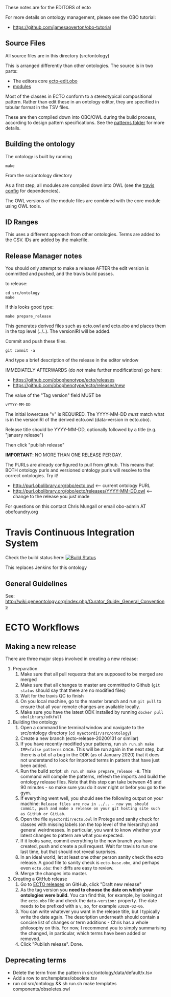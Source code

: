 These notes are for the EDITORS of ecto

For more details on ontology management, please see the OBO tutorial:

 * https://github.com/jamesaoverton/obo-tutorial

## Source Files

All source files are in this directory (src/ontology)

This is arranged differently than other ontologies. The source is in
two parts:

 * The editors core [ecto-edit.obo](ecto-edit.obo)
 * [modules](modules/)

Most of the classes in ECTO conform to a stereotypical compositional
pattern. Rather than edit these in an ontology editor, they are
specified in tabular format in the TSV files.

These are then compiled down into OBO/OWL during the build process,
according to design pattern specifications. See the [patterns folder](../patterns) for more details.

## Building the ontology

The ontology is built by running

    make

From the src/ontology directory

As a first step, all modules are compiled down into OWL (see the
[travis config](../../.travis.yml) for dependencies).

The OWL versions of the module files are combined with the core module
using OWL tools.


## ID Ranges

This uses a different approach from other ontologies. Terms are added to the CSV. IDs are added by the makefile.

## Release Manager notes

You should only attempt to make a release AFTER the edit version is
committed and pushed, and the travis build passes.

to release:

    cd src/ontology
    make

If this looks good type:

    make prepare_release

This generates derived files such as ecto.owl and ecto.obo and places
them in the top level (../..). The versionIRI will be added.

Commit and push these files.

    git commit -a

And type a brief description of the release in the editor window

IMMEDIATELY AFTERWARDS (do *not* make further modifications) go here:

 * https://github.com/obophenotype/ecto/releases
 * https://github.com/obophenotype/ecto/releases/new

The value of the "Tag version" field MUST be

    vYYYY-MM-DD

The initial lowercase "v" is REQUIRED. The YYYY-MM-DD *must* match
what is in the versionIRI of the derived ecto.owl (data-version in
ecto.obo).

Release title should be YYYY-MM-DD, optionally followed by a title (e.g. "january release")

Then click "publish release"

__IMPORTANT__: NO MORE THAN ONE RELEASE PER DAY.

The PURLs are already configured to pull from github. This means that
BOTH ontology purls and versioned ontology purls will resolve to the
correct ontologies. Try it!

 * http://purl.obolibrary.org/obo/ecto.owl <-- current ontology PURL
 * http://purl.obolibrary.org/obo/ecto/releases/YYYY-MM-DD.owl <-- change to the release you just made

For questions on this contact Chris Mungall or email obo-admin AT obofoundry.org

# Travis Continuous Integration System

Check the build status here: [![Build Status](https://travis-ci.org/obophenotype/ecto.svg?branch=master)](https://travis-ci.org/ecto-ontology/ecto)

This replaces Jenkins for this ontology

## General Guidelines

See:
http://wiki.geneontology.org/index.php/Curator_Guide:_General_Conventions

# ECTO Workflows

## Making a new release

There are three major steps involved in creating a new release:
1. Preparation
   1. Make sure that all pull requests that are supposed to be merged are merged
   1. Make sure that all changes to master are committed to Github (`git status` should say that there are no modified files)
   1. Wait for the travis QC to finish
   1. On you local machine, go to the master branch and run `git pull` to ensure that all your remote changes are available locally.
   1. Make sure you have the latest ODK installed by running `docker pull obolibrary/odkfull`
2. Building the ontology
   1. Open a command line terminal window and navigate to the src/ontology directory (`cd myectordir/src/ontology`)
   1. Create a new branch (ecto-release-20200131 or similar)
   1. If you have recently modified your patterns, run `sh run.sh make IMP=false patterns` once. This will be run again in the next step, but there is a bit of a bug in the ODK (as of January 2020) that it does not understand to look for imported terms in pattern that have just been added. 
   1. Run the build script: `sh run.sh make prepare_release -B`. This command will compile the patterns, refresh the imports and build the ontology release files. Note that this step can take between 45 and 90 minutes - so make sure you do it over night or befor you go to the gym.
   1. If everything went well, you should see the following output on your machine: `Release files are now in ../.. - now you should commit, push and make a release on your git hosting site such as GitHub or GitLab`.
   1. Open the file `myectordir/ecto.owl` in Protege and sanity check for classes with missing labels (on the top level of the hierarchy) and general weirdnesses. In particular, you want to know whether your latest changes to pattern are what you expected.
   1. If it looks sane, commit everything to the new branch you have created, push and create a pull request. Wait for travis to run one last time, but that should not reveal surprises.
   1. In an ideal world, let at least one other person sanity check the ecto release. A good file to sanity check is `ecto-base.obo`, and perhaps even `ecto.obo`: their diffs are easy to review.
   1. Merge the changes into master. 
3. Creating a GitHub release
   1. Go to [ECTO releases](https://github.com/EnvironmentOntology/environmental-exposure-ontology/releases) on GitHub, click "Draft new release"
   1. As the tag version you **need to choose the date on which your ontologies were build.** You can find this, for example, by looking at the `ecto.obo` file and check the `data-version:` property. The date needs to be prefixed with a `v`, so, for example `v2020-02-06`.
   1. You can write whatever you want in the release title, but I typically write the date again. The description underneath should contain a concise list of changes or term additions - Chris has a whole philosophy on this. For now, I recommend you to simply summarising the changed, in particular, which terms have been added or removed.
   1. Click "Publish release". Done.

## Deprecating terms

* Delete the term from the pattern in src/ontology/data/default/x.tsv
* Add a row to src/templates/obsolete.tsv
* run cd src/ontology && sh run.sh make templates components/obsoletes.owl